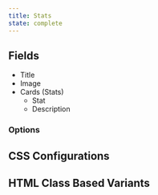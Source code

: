```yaml
---
title: Stats
state: complete
---
```


## Fields

- Title
- Image
- Cards (Stats)
    - Stat
    - Description

### Options

## CSS Configurations

## HTML Class Based Variants
